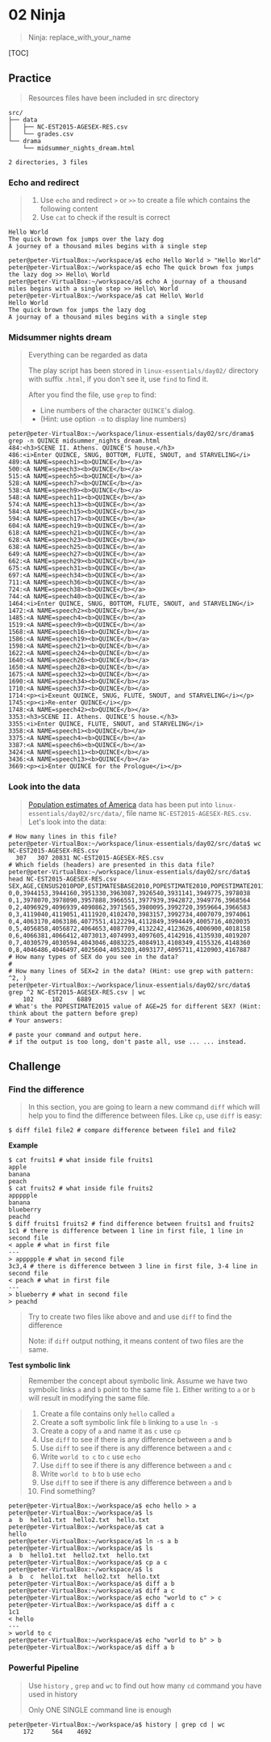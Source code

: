 # 02 Ninja

> Ninja: replace_with_your_name

[TOC]

## Practice

> Resources files have been included in src directory

``` shell
src/
├── data
│   ├── NC-EST2015-AGESEX-RES.csv
│   └── grades.csv
└── drama
    └── midsummer_nights_dream.html

2 directories, 3 files
```

### Echo and redirect

> 1. Use `echo` and redirect `>` or `>>` to create a file which contains the following content
> 2. Use `cat` to check if the result is correct

``` shell
Hello World
The quick brown fox jumps over the lazy dog
A journey of a thousand miles begins with a single step
```

``` shell
peter@peter-VirtualBox:~/workspace/a$ echo Hello World > "Hello World"
peter@peter-VirtualBox:~/workspace/a$ echo The quick brown fox jumps the lazy dog >> Hello\ World 
peter@peter-VirtualBox:~/workspace/a$ echo A journay of a thousand miles begins with a single step >> Hello\ World 
peter@peter-VirtualBox:~/workspace/a$ cat Hello\ World 
Hello World
The quick brown fox jumps the lazy dog
A journay of a thousand miles begins with a single step
```

### Midsummer nights dream

> Everything can be regarded as data
>
> The play script has been stored in `linux-essentials/day02/` directory with suffix `.html`, if you don't see it, use `find` to find it.
>
> After you find the file, use `grep` to find:
>
> * Line numbers of the character `QUINCE`'s dialog.
> * (Hint: use option `-n` to display line numbers)

``` shell
peter@peter-VirtualBox:~/workspace/linux-essentials/day02/src/drama$ grep -n QUINCE midsummer_nights_dream.html 
484:<h3>SCENE II. Athens. QUINCE'S house.</h3>
486:<i>Enter QUINCE, SNUG, BOTTOM, FLUTE, SNOUT, and STARVELING</i>
489:<A NAME=speech1><b>QUINCE</b></a>
500:<A NAME=speech3><b>QUINCE</b></a>
515:<A NAME=speech5><b>QUINCE</b></a>
528:<A NAME=speech7><b>QUINCE</b></a>
538:<A NAME=speech9><b>QUINCE</b></a>
548:<A NAME=speech11><b>QUINCE</b></a>
574:<A NAME=speech13><b>QUINCE</b></a>
584:<A NAME=speech15><b>QUINCE</b></a>
594:<A NAME=speech17><b>QUINCE</b></a>
604:<A NAME=speech19><b>QUINCE</b></a>
618:<A NAME=speech21><b>QUINCE</b></a>
628:<A NAME=speech23><b>QUINCE</b></a>
638:<A NAME=speech25><b>QUINCE</b></a>
649:<A NAME=speech27><b>QUINCE</b></a>
662:<A NAME=speech29><b>QUINCE</b></a>
675:<A NAME=speech31><b>QUINCE</b></a>
697:<A NAME=speech34><b>QUINCE</b></a>
711:<A NAME=speech36><b>QUINCE</b></a>
724:<A NAME=speech38><b>QUINCE</b></a>
744:<A NAME=speech40><b>QUINCE</b></a>
1464:<i>Enter QUINCE, SNUG, BOTTOM, FLUTE, SNOUT, and STARVELING</i>
1472:<A NAME=speech2><b>QUINCE</b></a>
1485:<A NAME=speech4><b>QUINCE</b></a>
1519:<A NAME=speech9><b>QUINCE</b></a>
1568:<A NAME=speech16><b>QUINCE</b></a>
1586:<A NAME=speech19><b>QUINCE</b></a>
1598:<A NAME=speech21><b>QUINCE</b></a>
1622:<A NAME=speech24><b>QUINCE</b></a>
1640:<A NAME=speech26><b>QUINCE</b></a>
1650:<A NAME=speech28><b>QUINCE</b></a>
1675:<A NAME=speech32><b>QUINCE</b></a>
1690:<A NAME=speech34><b>QUINCE</b></a>
1710:<A NAME=speech37><b>QUINCE</b></a>
1714:<p><i>Exeunt QUINCE, SNUG, FLUTE, SNOUT, and STARVELING</i></p>
1745:<p><i>Re-enter QUINCE</i></p>
1748:<A NAME=speech42><b>QUINCE</b></a>
3353:<h3>SCENE II. Athens. QUINCE'S house.</h3>
3355:<i>Enter QUINCE, FLUTE, SNOUT, and STARVELING</i>
3358:<A NAME=speech1><b>QUINCE</b></a>
3375:<A NAME=speech4><b>QUINCE</b></a>
3387:<A NAME=speech6><b>QUINCE</b></a>
3424:<A NAME=speech11><b>QUINCE</b></a>
3436:<A NAME=speech13><b>QUINCE</b></a>
3669:<p><i>Enter QUINCE for the Prologue</i></p>
```

### Look into the data

> [Population estimates of America](http://www.census.gov/popest/data/datasets.html) data has been put into `linux-essentials/day02/src/data/`, file name `NC-EST2015-AGESEX-RES.csv`. Let's look into the data:

``` shell
# How many lines in this file?
peter@peter-VirtualBox:~/workspace/linux-essentials/day02/src/data$ wc NC-EST2015-AGESEX-RES.csv 
  307   307 20831 NC-EST2015-AGESEX-RES.csv
# Which fields (headers) are presented in this data file?
peter@peter-VirtualBox:~/workspace/linux-essentials/day02/src/data$ head NC-EST2015-AGESEX-RES.csv 
SEX,AGE,CENSUS2010POP,ESTIMATESBASE2010,POPESTIMATE2010,POPESTIMATE2011,POPESTIMATE2012,POPESTIMATE2013,POPESTIMATE2014,POPESTIMATE2015
0,0,3944153,3944160,3951330,3963087,3926540,3931141,3949775,3978038
0,1,3978070,3978090,3957888,3966551,3977939,3942872,3949776,3968564
0,2,4096929,4096939,4090862,3971565,3980095,3992720,3959664,3966583
0,3,4119040,4119051,4111920,4102470,3983157,3992734,4007079,3974061
0,4,4063170,4063186,4077551,4122294,4112849,3994449,4005716,4020035
0,5,4056858,4056872,4064653,4087709,4132242,4123626,4006900,4018158
0,6,4066381,4066412,4073013,4074993,4097605,4142916,4135930,4019207
0,7,4030579,4030594,4043046,4083225,4084913,4108349,4155326,4148360
0,8,4046486,4046497,4025604,4053203,4093177,4095711,4120903,4167887
# How many types of SEX do you see in the data?
# 
# How many lines of SEX=2 in the data? (Hint: use grep with pattern: ^2, )
peter@peter-VirtualBox:~/workspace/linux-essentials/day02/src/data$ grep ^2 NC-EST2015-AGESEX-RES.csv | wc
    102     102    6889
# What's the POPESTIMATE2015 value of AGE=25 for different SEX? (Hint: think about the pattern before grep)
# Your answers:
```

``` shell
# paste your command and output here.
# if the output is too long, don't paste all, use ... ... instead.
```

## Challenge

### Find the difference

> In this section, you are going to learn a new command `diff` which will help you to find the difference between files. Like `cp`, use `diff` is easy:

``` shell
$ diff file1 file2 # compare difference between file1 and file2
```

**Example**

``` shell
$ cat fruits1 # what inside file fruits1
apple
banana
peach
$ cat fruits2 # what inside file fruits2
appppple
banana
blueberry
peachd
$ diff fruits1 fruits2 # find difference between fruits1 and fruits2
1c1 # there is difference between 1 line in first file, 1 line in second file
< apple # what in first file
---
> appppple # what in second file
3c3,4 # there is difference between 3 line in first file, 3-4 line in second file
< peach # what in first file
---
> blueberry # what in second file
> peachd
```

> Try to create two files like above and and use `diff` to find the difference
>
> Note: if `diff` output nothing, it means content of two files are the same.

**Test symbolic link**

> Remember the concept about symbolic link. Assume we have two symbolic links `a` and `b` point to the same file `1`. Either writing to `a` or `b` will result in modifying the same file.


> 1. Create a file contains only `hello` called `a`
> 2. Create a soft symbolic link file `b` linking to `a` use `ln -s`
> 3. Create a copy of `a` and name it as `c` use `cp`
> 4. Use `diff` to see if there is any difference between `a` and `b`
> 5. Use `diff` to see if there is any difference between `a` and `c`
> 6. Write `world to c` to `c` use `echo`
> 7. Use `diff` to see if there is any difference between `a` and `c`
> 8. Write `world to b` to `b` use `echo`
> 9. Use `diff` to see if there is any difference between `a` and `b`
> 10. Find something?

``` shell
peter@peter-VirtualBox:~/workspace/a$ echo hello > a
peter@peter-VirtualBox:~/workspace/a$ ls
a  b  hello1.txt  hello2.txt  hello.txt
peter@peter-VirtualBox:~/workspace/a$ cat a
hello
peter@peter-VirtualBox:~/workspace/a$ ln -s a b
peter@peter-VirtualBox:~/workspace/a$ ls
a  b  hello1.txt  hello2.txt  hello.txt
peter@peter-VirtualBox:~/workspace/a$ cp a c
peter@peter-VirtualBox:~/workspace/a$ ls
a  b  c  hello1.txt  hello2.txt  hello.txt
peter@peter-VirtualBox:~/workspace/a$ diff a b
peter@peter-VirtualBox:~/workspace/a$ diff a c
peter@peter-VirtualBox:~/workspace/a$ echo "world to c" > c 
peter@peter-VirtualBox:~/workspace/a$ diff a c
1c1
< hello
---
> world to c
peter@peter-VirtualBox:~/workspace/a$ echo "world to b" > b
peter@peter-VirtualBox:~/workspace/a$ diff a b
```

### Powerful Pipeline

> Use `history` , `grep` and `wc` to find out how many `cd` command you have used in history
>
> Only ONE SINGLE command line is enough

``` shell
peter@peter-VirtualBox:~/workspace/a$ history | grep cd | wc
    172     564    4692
```
